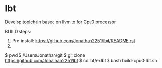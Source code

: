 # lbt
Develop toolchain based on llvm to for Cpu0 processor



BUILD steps:
1. Pre-install: https://github.com/Jonathan2251/lbd/README.rst
2.
$ pwd
$ /Users/Jonathan/git
$ git clone https://github.com/Jonathan2251/lbt
$ cd lbt/exlbt
$ bash build-cpu0-lbt.sh

